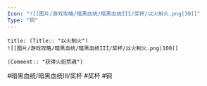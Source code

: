 ```yaml
---
Icon: "![[图片/游戏攻略/暗黑血统/暗黑血统III/奖杯/以火制火.png|30]]"
Type: "铜"
---
```

```ad-common-bronze-trophy
title: (Title:: "以火制火")
![[图片/游戏攻略/暗黑血统/暗黑血统III/奖杯/以火制火.png|100]]

(Comment:: "获得火焰荒魂")
```

#暗黑血统/暗黑血统III/奖杯 #奖杯 #铜
